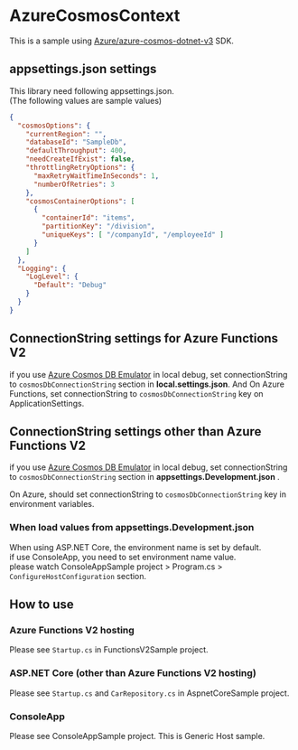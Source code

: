 # AzureCosmosContext

This is a sample using [Azure/azure-cosmos-dotnet-v3](https://github.com/Azure/azure-cosmos-dotnet-v3) SDK.


## appsettings.json settings

This library need following appsettings.json.  
(The following values are sample values)

```json
{
  "cosmosOptions": {
    "currentRegion": "",
    "databaseId": "SampleDb",
    "defaultThroughput": 400,
    "needCreateIfExist": false,
    "throttlingRetryOptions": {
      "maxRetryWaitTimeInSeconds": 1,
      "numberOfRetries": 3
    },
    "cosmosContainerOptions": [
      {
        "containerId": "items",
        "partitionKey": "/division",
        "uniqueKeys": [ "/companyId", "/employeeId" ]
      }
    ]
  },
  "Logging": {
    "LogLevel": {
      "Default": "Debug"
    }
  }
}

```


## ConnectionString settings for Azure Functions V2

if you use [Azure Cosmos DB Emulator](https://docs.microsoft.com/en-us/azure/cosmos-db/local-emulator) in local debug,
set connectionString to `cosmosDbConnectionString` section in **local.settings.json**.
And On Azure Functions, set connectionString to `cosmosDbConnectionString` key on ApplicationSettings.


## ConnectionString settings other than Azure Functions V2

if you use [Azure Cosmos DB Emulator](https://docs.microsoft.com/en-us/azure/cosmos-db/local-emulator) in local debug,
set connectionString to `cosmosDbConnectionString` section in **appsettings.Development.json** .

On Azure, should set connectionString to `cosmosDbConnectionString` key in environment variables.


### When load values from appsettings.Development.json

When using ASP.NET Core, the environment name is set by default.  
if use ConsoleApp, you need to set environment name value.  
please watch ConsoleAppSample project > Program.cs > `ConfigureHostConfiguration` section.


## How to use

### Azure Functions V2 hosting

Please see `Startup.cs` in FunctionsV2Sample project.

### ASP.NET Core (other than Azure Functions V2 hosting)

Please see `Startup.cs` and `CarRepository.cs` in AspnetCoreSample project.

### ConsoleApp

Please see ConsoleAppSample project. This is Generic Host sample.
